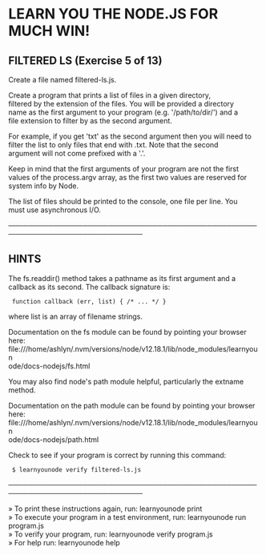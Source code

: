    
 # LEARN YOU THE NODE.JS FOR MUCH WIN!  
   
 ## FILTERED LS (Exercise 5 of 13)  
   
  Create a file named filtered-ls.js.  
   
  Create a program that prints a list of files in a given directory,  
  filtered by the extension of the files. You will be provided a directory  
  name as the first argument to your program (e.g. '/path/to/dir/') and a  
  file extension to filter by as the second argument.  
   
  For example, if you get 'txt' as the second argument then you will need to  
  filter the list to only files that end with .txt. Note that the second  
  argument will not come prefixed with a '.'.  
   
  Keep in mind that the first arguments of your program are not the first  
  values of the process.argv array, as the first two values are reserved for  
  system info by Node.  
   
  The list of files should be printed to the console, one file per line. You  
  must use asynchronous I/O.  
   
 ─────────────────────────────────────────────────────────────────────────────  
   
 ## HINTS  
   
  The fs.readdir() method takes a pathname as its first argument and a  
  callback as its second. The callback signature is:  
   
     function callback (err, list) { /* ... */ }  
   
  where list is an array of filename strings.  
   
  Documentation on the fs module can be found by pointing your browser here:  
  file:///home/ashlyn/.nvm/versions/node/v12.18.1/lib/node_modules/learnyoun  
  ode/docs-nodejs/fs.html  
   
  You may also find node's path module helpful, particularly the extname  
  method.  
   
  Documentation on the path module can be found by pointing your browser  
  here:  
  file:///home/ashlyn/.nvm/versions/node/v12.18.1/lib/node_modules/learnyoun  
  ode/docs-nodejs/path.html  
   
  Check to see if your program is correct by running this command:  
   
     $ learnyounode verify filtered-ls.js  
   
 ─────────────────────────────────────────────────────────────────────────────  
   
   » To print these instructions again, run: learnyounode print  
   » To execute your program in a test environment, run: learnyounode run  
     program.js  
   » To verify your program, run: learnyounode verify program.js  
   » For help run: learnyounode help  
   
